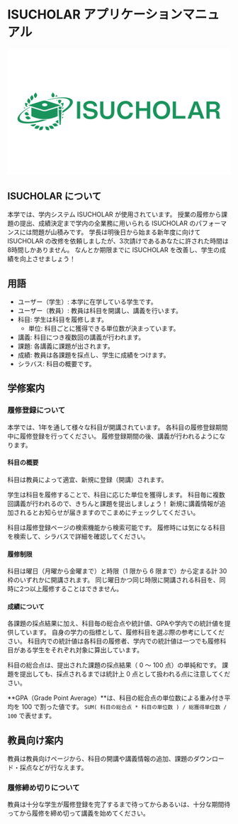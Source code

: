 # ISUCHOLAR アプリケーションマニュアル

![logo](./logo.png)

## ISUCHOLAR について

本学では、学内システム ISUCHOLAR が使用されています。
授業の履修から課題の提出、成績決定まで学内の全業務に用いられる ISUCHOLAR のパフォーマンスには問題が山積みです。
学長は明後日から始まる新年度に向けて ISUCHOLAR の改修を依頼しましたが、3次請けであるあなたに許された時間は8時間しかありません。
なんとか期限までに ISUCHOLAR を改善し、学生の成績を向上させましょう！

## 用語

- ユーザー（学生）: 本学に在学している学生です。
- ユーザー（教員）: 教員は科目を開講し、講義を行います。
- 科目: 学生は科目を履修します。
  - 単位: 科目ごとに獲得できる単位数が決まっています。
- 講義: 科目につき複数回の講義が行われます。
- 課題: 各講義に課題が出されます。
- 成績: 教員は各課題を採点し、学生に成績をつけます。
- シラバス: 科目の概要です。

## 学修案内

### 履修登録について

本学では、1年を通して様々な科目が開講されています。
各科目の履修登録期間中に履修登録を行ってください。
履修登録期間の後、講義が行われるようになります。

#### 科目の概要

科目は教員によって適宜、新規に登録（開講）されます。

学生は科目を履修することで、科目に応じた単位を獲得します。
科目毎に複数回講義が行われるので、きちんと課題を提出しましょう！
新規に講義情報が追加されるとお知らせが届きますのでこまめにチェックしてください。

科目は履修登録ページの検索機能から検索可能です。
履修時には気になる科目を検索して、シラバスで詳細を確認してください。

#### 履修制限

科目は曜日（月曜から金曜まで）と時限（1 限から 6 限まで）から定まる計 30 枠のいずれかに開講されます。
同じ曜日かつ同じ時限に開講される科目を、同時に2つ以上履修することはできません。

#### 成績について

各課題の採点結果に加え、科目毎の総合点や統計値、GPAや学内での統計値を提供しています。
自身の学力の指標として、履修科目を選ぶ際の参考にしてください。
科目内での統計値は各科目の履修者、学内での統計値は一つでも履修科目がある学生をそれぞれ対象に算出しています。

科目の総合点は、提出された課題の採点結果（ 0 〜 100 点）の単純和です。
課題を提出しても、採点されるまでは統計上 0 点として扱われる点に注意してください。

**GPA（Grade Point Average）**は、科目の総合点の単位数による重み付き平均を 100 で割った値です。
`SUM( 科目の総合点 * 科目の単位数 ) / 総獲得単位数 / 100` で表せます。

## 教員向け案内

教員は教員向けページから、科目の開講や講義情報の追加、課題のダウンロード・採点などが行なえます。

### 履修締め切りについて

教員は十分な学生が履修登録を完了するまで待ってからあるいは、十分な期間待ってから履修を締め切って講義を始めてください。
